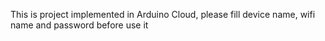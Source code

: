 This is project implemented in Arduino Cloud, please fill device name, wifi name and password before use it
 
 
